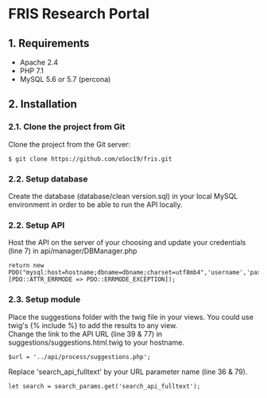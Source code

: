# FRIS Research Portal

## 1. Requirements
* Apache 2.4
* PHP 7.1
* MySQL 5.6 or 5.7 (percona)

## 2. Installation

### 2.1. Clone the project from Git
Clone the project from the Git server:
```
$ git clone https://github.com/oSoc19/fris.git
```

### 2.2. Setup database
Create the database (database/clean version.sql) in your local MySQL environment in order to be able to run the API locally.

### 2.2. Setup API
Host the API on the server of your choosing and update your credentials (line 7) in api/manager/DBManager.php 
```
return new PDO("mysql:host=hostname;dbname=dbname;charset=utf8mb4",'username','password', [PDO::ATTR_ERRMODE => PDO::ERRMODE_EXCEPTION]);
```

### 2.3. Setup module
Place the suggestions folder with the twig file in your views. You could use twig's {% include %} to add the results to any view.\
Change the link to the API URL (line 39 & 77) in suggestions/suggestions.html.twig to your hostname.
```
$url = '../api/process/suggestions.php';
```
Replace 'search_api_fulltext' by your URL parameter name (line 36 & 79).
```
let search = search_params.get('search_api_fulltext');
```
